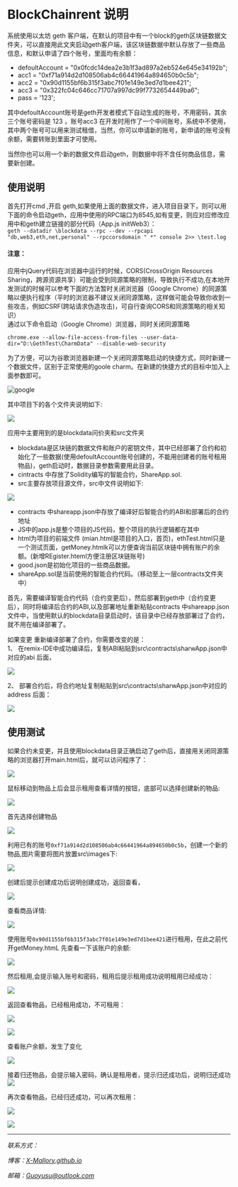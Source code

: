 # BlockChainrent 说明   
系统使用以太坊 geth 客户端，在默认的项目中有一个block的geth区块链数据文件夹，可以直接用此文夹启动geth客户端，该区块链数据中默认存放了一些商品信息，和默认申请了四个账号，里面均有余额：    

*  defoultAccount = "0x0fcdc14dea2e3b1f3ad897a2eb524e645e34192b";
*  acc1 = "0xf71a914d2d108506ab4c66441964a894650b0c5b"; 
*  acc2 = "0x90d1155bf6b315f3abc7f01e149e3ed7d1bee421";
*  acc3 = "0x322fc04c646cc71707a997dc99f7732654449ba6";
*  pass = '123';      

其中defoultAccount账号是geth开发者模式下自动生成的账号，不用密码，其余三个账号密码是 123  ，账号acc3 在开发时用作了一个中间账号，系统中不使用，其中两个账号可以用来测试租借，当然，你可以申请新的账号，新申请的账号没有余额，需要转账到里面才可使用。      

当然你也可以用一个新的数据文件启动geth，则数据中将不含任何商品信息，需要新创建。    

## 使用说明   
首先打开cmd ,开启 geth,如果使用上面的数据文件，进入项目目录下，则可以用下面的命令启动geth，应用中使用的RPC端口为8545,如有变更，则应对应修改应用中和geth建立链接的部分代码（App.js  initWeb3）：   
`geth --datadir \blockdata --rpc --dev --rpcapi "db,web3,eth,net,personal" --rpccorsdomain " *" console 2>> \test.log`      

#### 注意： 
应用中jQuery代码在浏览器中运行的时候，CORS(CrossOrigin Resources Sharing，跨源资源共享）可能会受到同源策略的限制，导致执行不成功,在本地开发测试的时候可以参考下面的方法暂时关闭浏览器（Google Chrome）的同源策略以便执行程序（平时的浏览器不建议关闭同源策略，这样做可能会导致你收到一些攻击，例如CSRF(跨站请求伪造攻击)，可自行查询CORS和同源策略的相关知识）   
通过以下命令启动（Google Chrome）浏览器，同时关闭同源策略   
``` 
chrome.exe --allow-file-access-from-files --user-data-dir="D:\GethTest\CharmData" --disable-web-security
``` 
为了方便，可以为谷歌浏览器新建一个关闭同源策略启动的快捷方式，同时新建一个数据文件，区别于正常使用的goole charm。在新建的快捷方式的目标中加入上面参数即可。     

![](./image/google.png "google")         


其中项目下的各个文件夹说明如下:       
 
![](./image/dir1.png )   

应用中主要用到的是blockdata问价夹和src文件夹   
    
* blockdata是区块链的数据文件和账户的密钥文件，其中已经部署了合约和初始化了一些数据(使用defoultAccount账号创建的，不能用创建者的账号租用物品)，geth启动时，数据目录参数需要用此目录。     
* cintracts 中存放了Solidity编写的智能合约，ShareApp.sol.   
* src主要存放项目源文件，src中文件说明如下:   

![](./image/dir.png )    
 
* contracts 中shareapp.json中存放了编译好后智能合约的ABI和部署后的合约地址   
* JS中的app.js是整个项目的JS代码，整个项目的执行逻辑都在其中   
* html为项目的前端文件 (mian.html是项目的入口，首页)，ethTest.html只是一个测试页面，getMoney.htmlk可以方便查询当前区块链中拥有账户的余额。(新增REgister.hteml方便注册区块链账号)   
* good.json是初始化项目的一些商品数据。   
* shareApp.sol是当前使用的智能合约代码。（移动至上一层contracts文件夹中）     


首先，需要编译智能合约代码（合约变更后），然后部署到geth中（合约变更后），同时将编译后合约的ABI,以及部署地址重新粘贴contracts 中shareapp.json文件中，当使用默认的blockdata目录启动时，该目录中已经存放部署过了合约，就不用在编译部署了。    
     
如果变更 重新编译部署了合约，你需要改变的是：      
1、  在remix-IDE中成功编译后，复制ABI粘贴到src\contracts\sharwApp.json中对应的abi 后面，   

![](./image/ABI.PNG )   

2、 部署合约后，将合约地址复制粘贴到src\contracts\sharwApp.json中对应的address 后面：   

![](./image/addr.PNG )

## 使用测试   

如果合约未变更，并且使用blockdata目录正确启动了geth后，直接用关闭同源策略的浏览器打开main.html后，就可以访问程序了：   

![](./image/1.png )   
  
鼠标移动到物品上后会显示租用查看详情的按钮，底部可以选择创建新的物品:   

![](./image/2.PNG )   

首先选择创建物品    

![](./image/3.PNG )    

利用已有的账号`0xf71a914d2d108506ab4c66441964a894650b0c5b`，创建一个新的物品,图片需要将图片放置src\images下:   

![](./image/4.PNG )

创建后提示创建成功后说明创建成功，返回查看，   

![](./image/5.png )   

查看商品详情:   

![](./image/6.png )   

使用账号`0x90d1155bf6b315f3abc7f01e149e3ed7d1bee421`进行租用，在此之前代开getMoney.htmL 先查看一下该账户的余额:    

![](./image/7.png )    

然后租用,会提示输入账号和密码，租用后提示租用成功说明租用已经成功：   

![](./image/8.png )    

返回查看物品，已经租用成功，不可租用：    

![](./image/99.PNG )    


![](./image/9.PNG )     

查看账户余额，发生了变化    

![](./image/10.png )

接着归还物品，会提示输入密码，确认是租用者，提示归还成功后，说明归还成功   
![](./image/11.png )   

再次查看物品，已经归还成功，可以再次租用：   

![](./image/122.png )   

![](./image/12.png )       
   

***

*联系方式：*    

*博客：[X-Mallory.github.io](https://x-mallory.github.io/)*    

*邮箱：Guoyusu@outlook.com*









